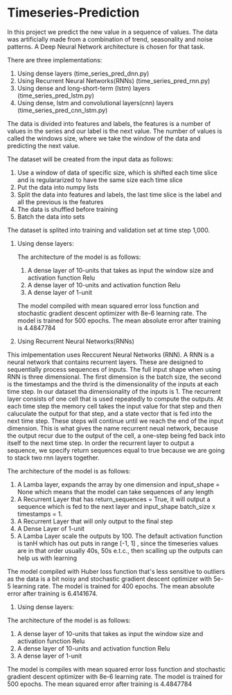 # Timeseries-Prediction
In this project we predict the new value in  a sequence of values. The data was artificially made from a combination of trend, seasonality and noise patterns. A Deep Neural Network architecture is chosen for that  task.   

There are three implementations:   
1. Using dense layers  (time_series_pred_dnn.py)
2. Using Recurrent Neural Networks(RNNs)  (time_series_pred_rnn.py)
2. Using dense and long-short-term (lstm) layers  (time_series_pred_lstm.py)
3. Using dense, lstm and convolutional layers(cnn) layers  (time_series_pred_cnn_lstm.py)

The data is divided into features and labels, the features is a number of values in the series and our label is the next value. The number of values is called the windows size, where we take the window of the data and predicting the next value.

The dataset will be created from the input data as follows:  
1. Use a window of data of specific size, which is shifted each time slice and is regulararized to have the same size each time slice  
2. Put the data into numpy lists  
3. Split the data into features and labels, the last time slice is the label and all the previous is the features  
4. The data is shuffled before training  
5. Batch the data into sets  

The dataset is splited into training and validation set at time step 1,000.

1. Using dense layers:

    The architecture of the model is as follows:
    1. A dense layer of 10-units that takes as input the window size and activation function Relu
    2. A dense layer of 10-units  and activation function Relu
    3. A dense layer of 1-unit

    The model compiled with mean squared error loss function and stochastic gradient descent optimizer with 8e-6 learning rate. 
    The model is trained for 500 epochs. The mean absolute error after training is 4.4847784 


2. Using Recurrent Neural Networks(RNNs) 

This imlpementation uses Reccurent Neural Networks (RNN). A RNN is a neural network that contains recurrent layers. These are designed to sequentially process sequences of inputs.  The full input shape when using RNN is three dimensional. The first dimension is the batch size, the second is the timestamps and the thrird is the dimensionality of the inputs at each time step. In our dataset tha dimensionality of the inputs is 1.
The recurrent layer consists of one cell that is used repeatedly to compute the outputs. At each time step the memory cell takes the input value for that step and then caluculate the output for that step, and a state vector that is fed into the next time step. These steps will continue until we reach the end of the input dimension. This is what gives the name recurrent neual network, because the output recur due to the output of the cell, a one-step being fed back into itself to the next time step. In order the recurrent layer to output a sequence, we specify return sequences equal to true because we are going to stack two rnn layers together.

The architecture of the model is as follows:
1. A Lamba layer, expands the array by one dimension and input_shape = None which means that the model can take sequences of any length
1. A Recurrent Layer that has return_sequences = True, it will output a sequence which is fed to the next layer and input_shape batch_size x timestamps = 1.
2. A Recurrent Layer that will only output to the final step
3. A Dense Layer of 1-unit
4. A Lamba Layer scale the outputs by 100. The default activation function is tanH which has out puts in range [-1, 1] , since the timeseries values are in that order usually 40s, 50s e.t.c., then scalling up the outputs can help us with learning

The model compiled with Huber loss function  that's less sensitive to outliers as the data is a bit noisy and stochastic gradient descent optimizer with 5e-5 learning rate. 
The model is trained for 400 epochs. The mean absolute error after training is 6.4141674.


1. Using dense layers:

The architecture of the model is as follows:
1. A dense layer of 10-units that takes as input the window size and activation function Relu
2. A dense layer of 10-units  and activation function Relu
3. A dense layer of 1-unit

The model is compiles with mean squared error loss function and stochastic gradient descent optimizer with 8e-6 learning rate. 
The model is trained for 500 epochs. The mean squared error after training is 4.4847784 

